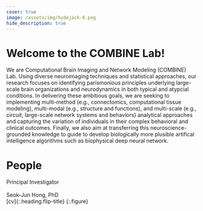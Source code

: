```yaml
---
cover: true
image: /assets/img/hydejack-8.png
hide_description: true
---
```


# Welcome to the COMBINE Lab!
We are Computational Brain Imaging and Network Modeling (COMBINE) Lab. Using diverse neuroimaging techniques and statistical approaches, our research focuses on identifying parismonious principles underlying large-scale brain organizations and neurodynamics in both typical and atypcial conditions. In delivering these ambitious goals, we are seeking to implementing multi-method (e.g., connectomics, computational tissue modeling), multi-modal (e.g., structure and functions), and multi-scale (e.g., circuit, large-scale network systems and behaviors) analytical approaches and capturing the variation of individuals in their complex behavioral and clinical outcomes. Finally, we also aim at transferring this neuroscience-grounded knowledge to guide to develop biologically more plusible artifical intelligence algorithms such as biophysical deep neural network. 

# People
<div style="text-align: left">Principal Investigator<br/></div>
<imag align="left" src=/assets/img/hong_seok_jun.jpg><br/>
<div style="text-align: left">Seok-Jun Hong, PhD<br/></div>
[cv]{:.heading.flip-title}
{:.figure}

[documentation]: docs/README.md
[install]: docs/install.md
[upgrade]: docs/upgrade.md
[config]: docs/config.md
[cv]: resume.md